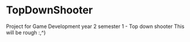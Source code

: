 # TopDownShooter
Project for Game Development year 2 semester 1 - Top down shooter
This will be rough :,^)

